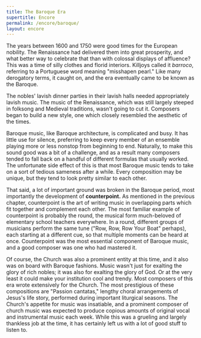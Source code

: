 ```yaml
---
title: The Baroque Era
supertitle: Encore
permalink: /encore/baroque/
layout: encore
---
```


The years between 1600 and 1750 were good times for the European nobility. The Renaissance had delivered them into great prosperity, and what better way to celebrate that than with colossal displays of affluence? This was a time of silly clothes and florid interiors. Killjoys called it *barroco*, referring to a Portuguese word meaning "misshapen pearl." Like many derogatory terms, it caught on, and the era eventually came to be known as the Baroque.

The nobles' lavish dinner parties in their lavish halls needed appropriately lavish music. The music of the Renaissance, which was still largely steeped in folksong and Medieval traditions, wasn't going to cut it. Composers began to build a new style, one which closely resembled the aesthetic of the times.

Baroque music, like Baroque architecture, is complicated and busy. It has little use for silence, preferring to keep every member of an ensemble playing more or less nonstop from beginning to end. Naturally, to make this sound good was a bit of a challenge, and as a result many composers tended to fall back on a handful of different formulas that usually worked. The unfortunate side effect of this is that most Baroque music tends to take on a sort of tedious sameness after a while. Every composition may be unique, but they tend to look pretty similar to each other.

That said, a lot of important ground was broken in the Baroque period, most importantly the development of **counterpoint.** As mentioned in the previous chapter, counterpoint is the art of writing music in overlapping parts which fit together and complement each other. The most familiar example of counterpoint is probably the round, the musical form much-beloved of elementary school teachers everywhere. In a round, different groups of musicians perform the same tune ("Row, Row, Row Your Boat" perhaps), each starting at a different cue, so that multiple moments can be heard at once. Counterpoint was the most essential component of Baroque music, and a good composer was one who had mastered it.

Of course, the Church was also a prominent entity at this time, and it also was on board with Baroque fashions. Music wasn't just for exalting the glory of rich nobles; it was also for exalting the glory of God. Or at the very least it could make your institution cool and trendy. Most composers of this era wrote extensively for the Church. The most prestigious of these compositions are "Passion cantatas," lengthy choral arrangements of Jesus's life story, performed during important liturgical seasons. The Church's appetite for music was insatiable, and a prominent composer of church music was expected to produce copious amounts of original vocal and instrumental music each week. While this was a grueling and largely thankless job at the time, it has certainly left us with a lot of good stuff to listen to.